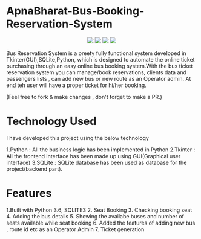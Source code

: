 # ApnaBharat-Bus-Booking-Reservation-System

<p align="center">
<a href="https://github.com/khushi0704/UserLogin-system"><img src="https://img.shields.io/badge/Public%20Repo-%F0%9F%A4%8D-Green"></a>
<a href="https://github.com/Dragsters/Nutrihelp"><img src="https://img.shields.io/badge/Built%20by-developers%20%3C%2F%3E-0059b3"></a>
<a href="https://github.com/Dragsters/Nutrihelp"><img src="https://img.shields.io/static/v1.svg?label=Contributions&message=Welcome&color=yellow"></a>
<a href="https://github.com/Dragsters"><img src="https://img.shields.io/badge/maintenance-yes-brightgreen"></a>
</p>
Bus Reservation System is a preety fully functional system developed in Tkinter(GUI),SQLite,Python, which is designed to automate the online ticket purchasing through an easy online bus booking system.With the bus ticket reservation system you can manage/book reservations, clients data and passengers lists , can add new bus or new route as an Operator admin. At end teh user will have a proper ticket for hi/her booking.

(Feel free to fork &amp; make changes , don't forget to make a PR.)

# Technology Used 
I have developed this project using the below technology

1.Python : All the business logic has been implemented in Python
2.Tkinter : All the frontend interface has been made up using GUI(Graphical user interface)
3.SQLite : SQLite database has been used as database for the project(backend part).

# Features
1.Built with Python 3.6, SQLITE3
2. Seat Booking
3. Checking booking seat
4. Adding the bus details
5. Showing the availabe buses and number of seats available while seat booking
6. Added the features of adding new bus , route id etc as an Operator Admin
7. Ticket generation





